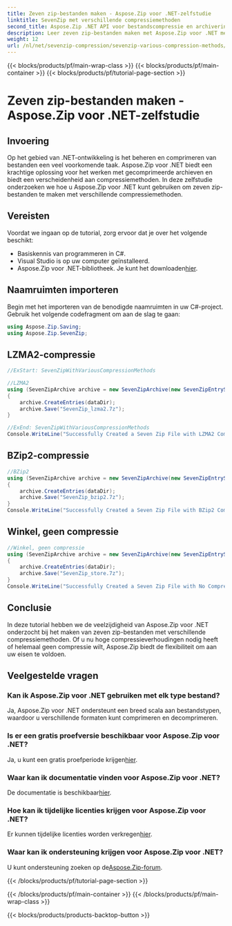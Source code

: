 ```yaml
---
title: Zeven zip-bestanden maken - Aspose.Zip voor .NET-zelfstudie
linktitle: SevenZip met verschillende compressiemethoden
second_title: Aspose.Zip .NET API voor bestandscompressie en archivering
description: Leer zeven zip-bestanden maken met Aspose.Zip voor .NET met behulp van verschillende compressiemethoden. Eenvoudige stappen voor LZMA2, BZip2 en Store (geen compressie).
weight: 12
url: /nl/net/sevenzip-compression/sevenzip-various-compression-methods/
---
```


{{< blocks/products/pf/main-wrap-class >}}
{{< blocks/products/pf/main-container >}}
{{< blocks/products/pf/tutorial-page-section >}}

# Zeven zip-bestanden maken - Aspose.Zip voor .NET-zelfstudie


## Invoering

Op het gebied van .NET-ontwikkeling is het beheren en comprimeren van bestanden een veel voorkomende taak. Aspose.Zip voor .NET biedt een krachtige oplossing voor het werken met gecomprimeerde archieven en biedt een verscheidenheid aan compressiemethoden. In deze zelfstudie onderzoeken we hoe u Aspose.Zip voor .NET kunt gebruiken om zeven zip-bestanden te maken met verschillende compressiemethoden.

## Vereisten

Voordat we ingaan op de tutorial, zorg ervoor dat je over het volgende beschikt:

- Basiskennis van programmeren in C#.
- Visual Studio is op uw computer geïnstalleerd.
-  Aspose.Zip voor .NET-bibliotheek. Je kunt het downloaden[hier](https://releases.aspose.com/zip/net/).

## Naamruimten importeren

Begin met het importeren van de benodigde naamruimten in uw C#-project. Gebruik het volgende codefragment om aan de slag te gaan:

```csharp
using Aspose.Zip.Saving;
using Aspose.Zip.SevenZip;
```

## LZMA2-compressie

```csharp
//ExStart: SevenZipWithVariousCompressionMethods

//LZMA2
using (SevenZipArchive archive = new SevenZipArchive(new SevenZipEntrySettings(new SevenZipLZMA2CompressionSettings())))
{
    archive.CreateEntries(dataDir);
    archive.Save("SevenZip_lzma2.7z");
}

//ExEnd: SevenZipWithVariousCompressionMethods
Console.WriteLine("Successfully Created a Seven Zip File with LZMA2 Compression");
```

## BZip2-compressie

```csharp
//BZip2
using (SevenZipArchive archive = new SevenZipArchive(new SevenZipEntrySettings(new SevenZipBZip2CompressionSettings())))
{
    archive.CreateEntries(dataDir);
    archive.Save("SevenZip_bzip2.7z");
}
Console.WriteLine("Successfully Created a Seven Zip File with BZip2 Compression");
```

## Winkel, geen compressie

```csharp
//Winkel, geen compressie
using (SevenZipArchive archive = new SevenZipArchive(new SevenZipEntrySettings(new SevenZipStoreCompressionSettings())))
{
    archive.CreateEntries(dataDir);
    archive.Save("SevenZip_store.7z");
}
Console.WriteLine("Successfully Created a Seven Zip File with No Compression (Store)");
```

## Conclusie

In deze tutorial hebben we de veelzijdigheid van Aspose.Zip voor .NET onderzocht bij het maken van zeven zip-bestanden met verschillende compressiemethoden. Of u nu hoge compressieverhoudingen nodig heeft of helemaal geen compressie wilt, Aspose.Zip biedt de flexibiliteit om aan uw eisen te voldoen.

## Veelgestelde vragen

### Kan ik Aspose.Zip voor .NET gebruiken met elk type bestand?
Ja, Aspose.Zip voor .NET ondersteunt een breed scala aan bestandstypen, waardoor u verschillende formaten kunt comprimeren en decomprimeren.

### Is er een gratis proefversie beschikbaar voor Aspose.Zip voor .NET?
 Ja, u kunt een gratis proefperiode krijgen[hier](https://releases.aspose.com/).

### Waar kan ik documentatie vinden voor Aspose.Zip voor .NET?
 De documentatie is beschikbaar[hier](https://reference.aspose.com/zip/net/).

### Hoe kan ik tijdelijke licenties krijgen voor Aspose.Zip voor .NET?
 Er kunnen tijdelijke licenties worden verkregen[hier](https://purchase.aspose.com/temporary-license/).

### Waar kan ik ondersteuning krijgen voor Aspose.Zip voor .NET?
 U kunt ondersteuning zoeken op de[Aspose.Zip-forum](https://forum.aspose.com/c/zip/37).

{{< /blocks/products/pf/tutorial-page-section >}}

{{< /blocks/products/pf/main-container >}}
{{< /blocks/products/pf/main-wrap-class >}}

{{< blocks/products/products-backtop-button >}}
